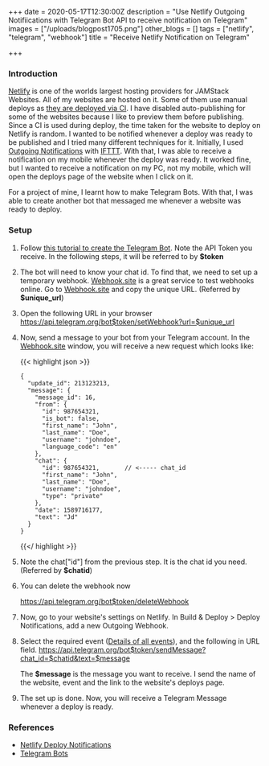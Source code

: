 +++
date = 2020-05-17T12:30:00Z
description = "Use Netlify Outgoing Notifiications with Telegram Bot API to receive notification on Telegram"
images = ["/uploads/blogpost1705.png"]
other_blogs = []
tags = ["netlify", "telegram", "webhook"]
title = "Receive Netlify Notification on Telegram"

+++
### Introduction

[Netlify](https://netlify.com) is one of the worlds largest hosting providers for JAMStack Websites. All of my websites are hosted on it. Some of them use manual deploys as [they are deployed via CI](https://blog.haideralipunjabi.com/posts/using-ci-to-update-static-websites/). I have disabled auto-publishing for some of the websites because I like to preview them before publishing.  Since a CI is used during deploy, the time taken for the website to deploy on Netlify is random. I wanted to be notified whenever a deploy was ready to be published and I tried many different techniques for it. Initially, I used [Outgoing Notifications](https://docs.netlify.com/site-deploys/notifications/) with [IFTTT](https://ifttt.com). With that, I was able to receive a notification on my mobile whenever the deploy was ready. It worked fine, but I wanted to receive a notification on my PC, not my mobile, which will open the deploys page of the website when I click on it.

For a project of mine, I learnt how to make Telegram Bots. With that, I was able to create another bot that messaged me whenever a website was ready to deploy.

### Setup

1. Follow [this tutorial to create the Telegram Bot](https://core.telegram.org/bots/#3-how-do-i-create-a-bot). Note the API Token you receive. In the following steps, it will be referred to by **$token**
2. The bot will need to know your chat id. To find that, we need to set up a temporary webhook. [Webhook.site](https://webhook.site) is a great service to test webhooks online. Go to [Webhook.site](https://webhook.site) and copy the unique URL. (Referred by **$unique_url**)
3. Open the following URL in your browser
   https://api.telegram.org/bot$token/setWebhook?url=$unique_url
4. Now,  send a message to your bot from your Telegram account. In the [Webhook.site](https://webhook.site) window, you will receive a new request which looks like:

   {{< highlight json >}}

       {
         "update_id": 213123213,
         "message": {
           "message_id": 16,
           "from": {
             "id": 987654321,
             "is_bot": false,
             "first_name": "John",
             "last_name": "Doe",
             "username": "johndoe",
             "language_code": "en"
           },
           "chat": {
             "id": 987654321,		// <----- chat_id
             "first_name": "John",
             "last_name": "Doe",
             "username": "johndoe",
             "type": "private"
           },
           "date": 1589716177,
           "text": "Jd"
         }
       }

   {{</ highlight >}}
5. Note the chat\["id"\] from the previous step. It is the chat id you need. (Referred by **$chatid**)
6. You can delete the webhook now 

   https://api.telegram.org/bot$token/deleteWebhook 
7. Now, go to your website's settings on Netlify. In Build & Deploy > Deploy Notifications, add a new Outgoing Webhook.
8. Select the required event ([Details of all events](https://docs.netlify.com/site-deploys/notifications/)), and the following in URL field.
   https://api.telegram.org/bot$token/sendMessage?chat_id=$chatid&text=$message

   The **$message** is the message you want to receive. I send the name of the website, event and the link to the website's deploys page.
9. The set up is done. Now, you will receive a Telegram Message whenever a deploy is ready.

### References

* [Netlify Deploy Notifications](https://docs.netlify.com/site-deploys/notifications/)
* [Telegram Bots](https://core.telegram.org/bots/)